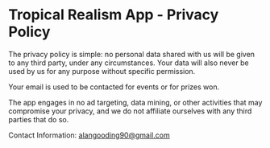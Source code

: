 # Tropical Realism App - Privacy Policy

The privacy policy is simple: no personal data shared with us will be given to any third party, under any circumstances. Your data will also never be used by us for any purpose without specific permission.

Your email is used to be contacted for events or for prizes won.

The app engages in no ad targeting, data mining, or other activities that may compromise your privacy, and we do not affiliate ourselves with any third parties that do so.

Contact Information: alangooding90@gmail.com
